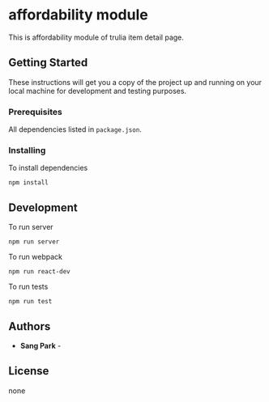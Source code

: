 # affordability module

This is affordability module of trulia item detail page.

## Getting Started

These instructions will get you a copy of the project up and running on your local machine for development and testing purposes.

### Prerequisites

All dependencies listed in `package.json`.

### Installing

To install dependencies

```
npm install
```

## Development

To run server

```
npm run server
```

To run webpack

```
npm run react-dev
```

To run tests

```
npm run test
```

## Authors

- **Sang Park** -

## License

none